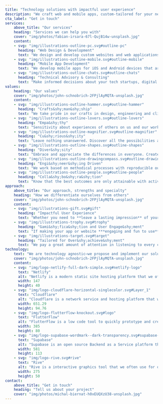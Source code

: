 ```yaml
---
title: "Technology solutions with impactful user experience"
description: "We craft web and mobile apps, custom-tailored for your needs in digital marketing, business process improvements and unique user experience."
cta_label: "Get in touch"
services:
    above_title: "Our services"
    heading: "Services we can help you with"
    cover: "img/photos/fabian-irsara-67l-QujB14w-unsplash.jpg"
    content:
    - svg: "img/illustrations-outline-pc.svg#outline-pc"
      heading: "Web Design & Development"
      text: "We design and develop custom websites and web applications that are tailored to your brand and business objectives. We believe that every client is different in their needs and priorities, and we always ensure that our solutions are not just delivering what most clients want, but what *THE* client want."
    - svg: "img/illustrations-outline-mobile.svg#outline-mobile"
      heading: "Mobile App Development"
      text: "We develop mobile apps for iOS and Android devices that are optimised for performance and user experience. We also optimise your apps' presence on the app stores and continuously monitor and improve your apps' reach."
    - svg: "img/illustrations-outline-chats.svg#outline-chats"
      heading: "Technical Advisory & Consulting"
      text: "Make informed decisions about your tech startups, digital products or services. Our team is experienced in providing advice on topics such as technical strategy, product strategy, team strategy, technical considerations, and more."
values:
    heading: "Our values"
    cover: "img/photos/john-schnobrich-2FPjlAyMQTA-unsplash.jpg"
    content:
    - svg: "img/illustrations-outline-hammer.svg#outline-hammer"
      heading: "Crafts&shy;man&shy;ship"
      text: "We take pride in our crafts in design, engineering and client service."
    - svg: "img/illustrations-outline-lovers.svg#outline-lovers"
      heading: "Empa&shy;thy"
      text: "Sensitivity about experiences of others on us and our work. Always strive to enhance their experiences."
    - svg: "img/illustrations-outline-magnifier.svg#outline-magnifier"
      heading: "Cu&shy;rious&shy;ity"
      text: "Leave nothing unanswered. Discover all the possibilities and innovate to deliver a holistic solution."
    - svg: "img/illustrations-outline-shapes.svg#outline-shapes"
      heading: "Diver&shy;sity"
      text: "Embrace and appreciate the differences in everyone. Create work that respects and celebrates the differences."
    - svg: "img/illustrations-outline-drawingcompass.svg#outline-drawingcompass"
      heading: "Engi&shy;neer&shy;ing Driven"
      text: "We work based on methodical processes with reproducible outcomes. We prioritise automation over manual repetitions."
    - svg: "img/illustrations-outline-people.svg#outline-people"
      heading: "Colla&shy;bo&shy;ra&shy;tion"
      text: "Know that the best outcomes are only attainable with active contributions of many. Appreciate the privilege to work with others."
approach:
    above_title: "Our approach, strengths and specialty"
    heading: "How we differentiate ourselves from others"
    cover: "img/photos/john-schnobrich-2FPjlAyMQTA-unsplash.jpg"
    content:
    - svg: "img/illustrations-gift.svg#gift"
      heading: "Impactful ﻿User Experience"
      text: "Whether you need to **leave a lasting impression** of your product in a marketing campaign, or you need to ensure the **success of your business process improvements** your new business workflows with the help of a highly engaging enterprise app for your staff, we make sure our solutions are ***impactful*** for your business."
    - svg: "img/illustrations-trophy.svg#trophy"
      heading: "Gami&shy;fica&shy;tion and User Engage&shy;ment"
      text: "If making your app or website ***engaging and fun to use*** to your users is your priority,  then you'll appreciate our expertise in **human-computer interactions** and **behavioural science** applied on real world, business applications. We conducting **usability tests** on numerous **design prototypes** iteratively throughout the design process for each project, so you can be sure that the final solutions delivered are battle-tested to meets your ***user experience goals***."
    - svg: "img/illustrations-target.svg#target"
      heading: "Tailored for Over&shy;achieve&shy;ment"
      text: "We pay a great amount of attention in listening to every client and carefully crafting unique solutions to address their special needs. We guide our clients to **navigate through tradeoffs** they are willing to make, in order to give way for **reaching 120%** on the key project goals and key metrics, ensuring they get the ***bestest value for money*** of the project budget, not extra features or services that you don't need."
technology:
    text: "We are technology agnostic—we propose and implement our solutions with technologies and tools that fit the clients' requirements and interests the most. Here are some that are often selected for our clients:"
    cover: "img/photos/john-schnobrich-2FPjlAyMQTA-unsplash.jpg"
    content:
    - svg: "img/logo-netlify-full-dark-simple.svg#netlify-logo"
      text: "Netlify"
      alt: "Netlify is a modern static site hosting platform that we often use for our projects."
      width: 147
      height: 40
    - svg: "img/logo-cloudflare-horizontal-singlecolor.svg#Layer_1"
      text: "Cloudflare"
      alt: "Cloudflare is a network service and hosting platform that we often use for our projects."
      width: 651.29
      height: 94.76
    - svg: "img/logo-flutterflow-knockout.svg#logo"
      text: "FlutterFlow"
      alt: "FlutterFlow is a low code tool to quickly prototype and create Flutter apps that we often use to create prototypes for our projects."
      width: 385
      height: 80
    - svg: "img/logo-supabase-wordmark--dark-transparency.svg#supabase-logo-wordmark--dark"
      text: "Supabase"
      alt: "Supabase is an open source Backend as a Service platform that we often use for our projects."
      width: 581
      height: 113
    - svg: "img/logo-rive.svg#rive"
      text: "Rive"
      alt: "Rive is a interactive graphics tool that we often use for our projects."
      width: 275
      height: 50
contact:
    above_title: "Get in touch"
    heading: "Tell us about your project"
    cover: "img/photos/michal-biernat-h0xEUQXzU38-unsplash.jpg"
---
```


